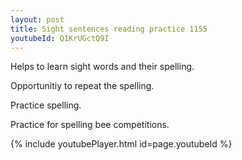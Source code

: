 ```yaml
---
layout: post
title: Sight sentences reading practice 1155
youtubeId: Q1KrUGctQ9I
---
```

 
 
Helps to learn sight words and their spelling.

Opportunitiy to repeat the spelling. 

Practice spelling. 
 
Practice for spelling bee competitions. 
 
{% include youtubePlayer.html id=page.youtubeId %}
 
 
